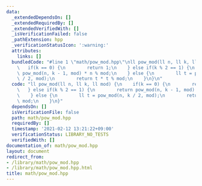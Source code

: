 ```yaml
---
data:
  _extendedDependsOn: []
  _extendedRequiredBy: []
  _extendedVerifiedWith: []
  _isVerificationFailed: false
  _pathExtension: hpp
  _verificationStatusIcon: ':warning:'
  attributes:
    links: []
  bundledCode: "#line 1 \"math/pow_mod.hpp\"\nll pow_mod(ll n, ll k, ll mod) {\n \
    \   if(k == 0) {\n        return 1;\n    } else if(k % 2 == 1) {\n        return\
    \ pow_mod(n, k - 1, mod) * n % mod;\n    } else {\n        ll t = pow_mod(n, k\
    \ / 2, mod);\n        return t * t % mod;\n    }\n}\n"
  code: "ll pow_mod(ll n, ll k, ll mod) {\n    if(k == 0) {\n        return 1;\n \
    \   } else if(k % 2 == 1) {\n        return pow_mod(n, k - 1, mod) * n % mod;\n\
    \    } else {\n        ll t = pow_mod(n, k / 2, mod);\n        return t * t %\
    \ mod;\n    }\n}"
  dependsOn: []
  isVerificationFile: false
  path: math/pow_mod.hpp
  requiredBy: []
  timestamp: '2021-02-12 13:21:22+09:00'
  verificationStatus: LIBRARY_NO_TESTS
  verifiedWith: []
documentation_of: math/pow_mod.hpp
layout: document
redirect_from:
- /library/math/pow_mod.hpp
- /library/math/pow_mod.hpp.html
title: math/pow_mod.hpp
---
```

